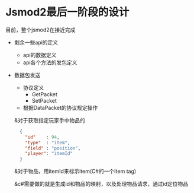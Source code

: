 # Jsmod2最后一阶段的设计

目前，整个jsmod2在接近完成

* 剩余一些api的定义
    * api的数据定义
    * api各个方法的发包定义
* 数据包发送
    * 协议定义
        * GetPacket
        * SetPacket
    * 根据DataPacket的协议规定操作
    
    &对于获取指定玩家手中物品的
    ```json
      {
        "id"    : 94, 
        "type"  : "item",
        "field" : "position",
        "player": "itemId"
      }
    ```
    
    &对于物品，用itemId来标示item(C#的一个Item tag)
    
    &c#需要做的就是生成id和物品的映射，以及处理物品请求，通过id定位物品
